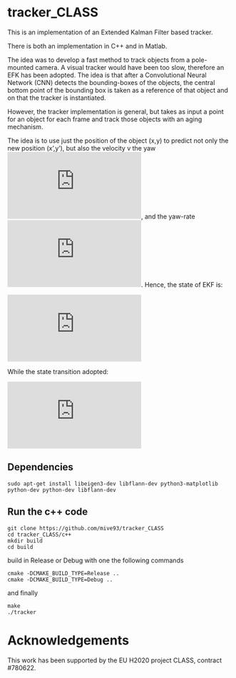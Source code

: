 # tracker_CLASS

  

This is an implementation of an Extended Kalman Filter based tracker.

There is both an implementation in C++ and in Matlab.

The idea was to develop a fast method to track objects from a pole-mounted camera. A visual tracker would have been too slow, therefore an EFK has been adopted. The idea is that after a Convolutional Neural Network (CNN) detects the bounding-boxes of the objects, the central bottom point of the bounding box is taken as a reference of that object and on that the tracker is instantiated.

However, the tracker implementation is general, but takes as input a point for an object for each frame and track those objects with an aging mechanism.

The idea is to use just the position of the object (x,y) to predict not only the new position (x’,y’), but also the velocity v the yaw ![equation](https://latex.codecogs.com/gif.latex?%5Cpsi), and the yaw-rate ![equation](https://latex.codecogs.com/gif.latex?%5Cdot%5Cpsi). Hence, the state of EKF is: 


![equation](https://latex.codecogs.com/gif.latex?%5Cbegin%7Bbmatrix%7D%20x%20%5C%5C%20y%20%5C%5C%20%5Cpsi%20%5C%5C%20v%20%5C%5C%20%5Cdot%5Cpsi%20%5C%5C%20%5Cend%7Bbmatrix%7D)

While the state transition adopted: 

![equation](https://latex.codecogs.com/gif.latex?%5Cbegin%7Bbmatrix%7D%20x%20&plus;%20%5Cfrac%7Bv%5Ccdot%28-sin%28%5Cpsi%29%20&plus;%20sin%28T%5Ccdot%20%5Cdot%5Cpsi%20&plus;%20%5Cpsi%29%29%7D%7B%5Cdot%5Cpsi%7D%20%5C%5C%20y&plus;%20%5Cfrac%7Bv%5Ccdot%28cos%28%5Cpsi%29%20-%20cos%28T%5Ccdot%20%5Cdot%5Cpsi%20&plus;%20%5Cpsi%29%29%7D%7B%5Cdot%5Cpsi%7D%20%5C%5C%20T%5Ccdot%20%5Cdot%5Cpsi%20&plus;%20%5Cpsi%20%5C%5C%20v%20%5C%5C%20%5Cdot%5Cpsi%20%5C%5C%20%5Cend%7Bbmatrix%7D)

## Dependencies 

```
sudo apt-get install libeigen3-dev libflann-dev python3-matplotlib python-dev python-dev libflann-dev

```

## Run the c++ code
```
git clone https://github.com/mive93/tracker_CLASS
cd tracker_CLASS/c++
mkdir build
cd build
```
build in Release or Debug with one the following commands

```
cmake -DCMAKE_BUILD_TYPE=Release .. 
cmake -DCMAKE_BUILD_TYPE=Debug .. 
```

and finally
```
make
./tracker
```
  

<!-- Acknowledgements -->

# Acknowledgements
 

This work has been supported by the EU H2020 project CLASS, contract #780622.
